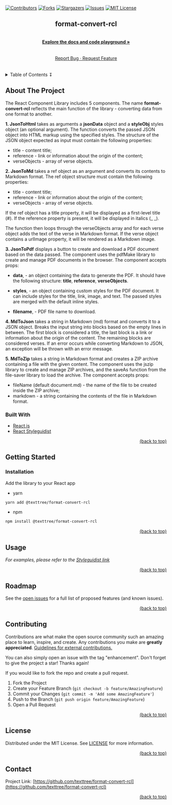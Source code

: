 <div id="top"></div>

[![Contributors](https://img.shields.io/github/contributors/texttree/format-convert-rcl.svg?style=for-the-badge)](https://github.com/texttree/format-convert-rcl/graphs/contributors)
[![Forks](https://img.shields.io/github/forks/texttree/format-convert-rcl.svg?style=for-the-badge)](https://github.com/texttree/format-convert-rcl/network/members)
[![Stargazers](https://img.shields.io/github/stars/texttree/format-convert-rcl.svg?style=for-the-badge)](https://github.com/texttree/format-convert-rcl/stargazers)
[![Issues](https://img.shields.io/github/issues/texttree/format-convert-rcl.svg?style=for-the-badge)](https://github.com/texttree/format-convert-rcl/issues)
[![MIT License](https://img.shields.io/github/license/texttree/format-convert-rcl.svg?style=for-the-badge)](https://github.com/texttree/format-convert-rcl/blob/master/LICENSE)

<h2><div align="center">format-convert-rcl</div></h2>
<br />

<center><strong><a href="https://format-convert-rcl.netlify.app">Explore the docs and code playground »</a></strong></center>
<br />
<br />
<center>
  <a href="https://github.com/texttree/format-convert-rcl/issues">Report Bug · </a>
  <a href="https://github.com/texttree/format-convert-rcl/issues">Request Feature</a>
</center>

<br />
<br />
<details>
  <summary>Table of Contents ↧</summary>
  <ul>
    <li>
      <a href="#about-the-project">About The Project</a>
      <ul>
        <li><a href="#built-with">Built With</a></li>
      </ul>
    </li>
    <li>
      <a href="#getting-started">Getting Started</a>
      <ul>
        <li><a href="#installation">Installation</a></li>
      </ul>
    </li>
    <li><a href="#usage">Usage</a></li>
    <li><a href="#roadmap">Roadmap</a></li>
    <li><a href="#contributing">Contributing</a></li>
    <li><a href="#license">License</a></li>
    <li><a href="#contact">Contact</a></li>
  </ul>
</details>

<!-- ABOUT THE PROJECT -->

## About The Project

The React Component Library includes 5 components.
The name **format-convert-rcl** reflects the main function of the library - converting data from one format to another.

**1. JsonToHtml** takes as arguments a **jsonData** object and a **styleObj** styles object (an optional argument). The function converts the passed JSON object into HTML markup using the specified styles. The structure of the JSON object expected as input must contain the following properties:

- title - content title;
- reference - link or information about the origin of the content;
- verseObjects - array of verse objects.

**2. JsonToMd** takes a ref object as an argument and converts its contents to Markdown format. The ref object structure must contain the following properties:

- title - content title;
- reference - link or information about the origin of the content;
- verseObjects - array of verse objects.

If the ref object has a title property, it will be displayed as a first-level title (#). If the reference property is present, it will be displayed in italics (\_ \_).

The function then loops through the verseObjects array and for each verse object adds the text of the verse in Markdown format. If the verse object contains a urlImage property, it will be rendered as a Markdown image.

**3. JsonToPdf** displays a button to create and download a PDF document based on the data passed. The component uses the pdfMake library to create and manage PDF documents in the browser.
The component accepts props:

- **data**, - an object containing the data to generate the PDF. It should have the following structure: **title**, **reference**, **verseObjects**.

- **styles**, - an object containing custom styles for the PDF document. It can include styles for the title, link, image, and text. The passed styles are merged with the default inline styles.

- **filename**, - PDF file name to download.

**4. MdToJson** takes a string in Markdown (md) format and converts it to a JSON object.
Breaks the input string into blocks based on the empty lines in between. The first block is considered a title, the last block is a link or information about the origin of the content. The remaining blocks are considered verses.
If an error occurs while converting Markdown to JSON, an exception will be thrown with an error message.

**5. MdToZip** takes a string in Markdown format and creates a ZIP archive containing a file with the given content. The component uses the jszip library to create and manage ZIP archives, and the saveAs function from the file-saver library to load the archive.
The component accepts props:

- fileName (default document.md) - the name of the file to be created inside the ZIP archive;
- markdown - a string containing the contents of the file in Markdown format.

### Built With

- [React.js](https://reactjs.org/)
- [React Styleguidist](https://react-styleguidist.js.org/)

<a style="text-align: right; display: block" href="#top">(back to top)</a>

<!-- GETTING STARTED -->

## Getting Started

### Installation

Add the library to your React app

- yarn

```bash
yarn add @texttree/format-convert-rcl
```

- npm

```bash
npm install @texttree/format-convert-rcl
```

<a style="text-align: right; display: block" href="#top">(back to top)</a>

<!-- USAGE EXAMPLES -->

## Usage

_For examples, please refer to the [Styleguidist link](https://format-convert-rcl.netlify.app)_

<a style="text-align: right; display: block" href="#top">(back to top)</a>

<!-- ROADMAP -->

## Roadmap

See the [open issues](https://github.com/texttree/format-convert-rcl/issues) for a full list of proposed features (and known issues).

<a style="text-align: right; display: block" href="#top">(back to top)</a>

<!-- CONTRIBUTING -->

## Contributing

Contributions are what make the open source community such an amazing place to learn, inspire, and create. Any contributions you make are **greatly appreciated**. [Guidelines for external contributions.](https://forum.door43.org)

You can also simply open an issue with the tag "enhancement".
Don't forget to give the project a star! Thanks again!

If you would like to fork the repo and create a pull request.

1. Fork the Project
2. Create your Feature Branch (`git checkout -b feature/AmazingFeature`)
3. Commit your Changes (`git commit -m 'Add some AmazingFeature'`)
4. Push to the Branch (`git push origin feature/AmazingFeature`)
5. Open a Pull Request

<a style="text-align: right; display: block" href="#top">(back to top)</a>

<!-- LICENSE -->

## License

Distributed under the MIT License. See [LICENSE](https://github.com/texttree/format-convert-rcl/blob/master/LICENSE) for more information.

<a style="text-align: right; display: block" href="#top">(back to top)</a>

<!-- CONTACT -->

## Contact

Project Link: [https://github.com/texttree/format-convert-rcl](https://github.com/texttree/format-convert-rcl)

<a style="text-align: right; display: block" href="#top">(back to top)</a>
